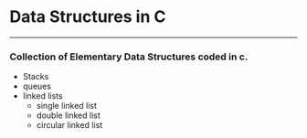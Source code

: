 # Data Structures in C
---
### Collection of Elementary Data Structures coded in c.
 - Stacks
 - queues
 - linked lists
    - single linked list 
    - double linked list 
    - circular linked list
